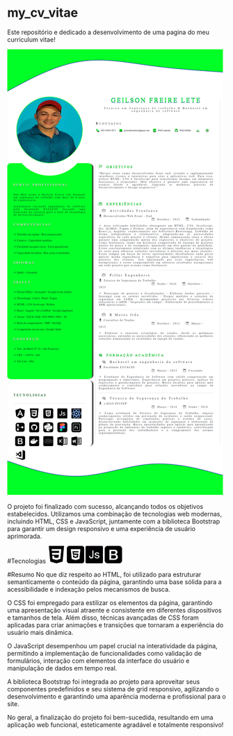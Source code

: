 # my_cv_vitae
Este repositório e dedicado a desenvolvimento de uma pagina do meu curriculum vitae!

<img src="packs/img_readme/cv-img.png" alt="Curriculum Vitae">

O projeto foi finalizado com sucesso, alcançando todos os objetivos estabelecidos. Utilizamos uma combinação de tecnologias web modernas, incluindo HTML, CSS e JavaScript, juntamente com a biblioteca Bootstrap para garantir um design responsivo e uma experiência de usuário aprimorada.


#Tecnologias
<img src="packs/skills/css-3.png" wwidth="40" height="40" alt="CSS" title="Linguagem de estilização CSS">
<img src="packs/skills/html-5.png" wwidth="40" height="40" alt="HTML" title="Linguagem de marcação HTML">
<img src="packs/skills/js.png" wwidth="40" height="40" alt="JavaScript" title="Linguagem de programação JavaScript">
<img src="packs/skills/bootstrap.png" wwidth="40" height="40" alt="Bootstrap" title="framework CSS Bootstrap">



#Resumo
No que diz respeito ao HTML, foi utilizado para estruturar semanticamente o conteúdo da página, garantindo uma base sólida para a acessibilidade e indexação pelos mecanismos de busca.

O CSS foi empregado para estilizar os elementos da página, garantindo uma apresentação visual atraente e consistente em diferentes dispositivos e tamanhos de tela. Além disso, técnicas avançadas de CSS foram aplicadas para criar animações e transições que tornaram a experiência do usuário mais dinâmica.

O JavaScript desempenhou um papel crucial na interatividade da página, permitindo a implementação de funcionalidades como validação de formulários, interação com elementos da interface do usuário e manipulação de dados em tempo real.

A biblioteca Bootstrap foi integrada ao projeto para aproveitar seus componentes predefinidos e seu sistema de grid responsivo, agilizando o desenvolvimento e garantindo uma aparência moderna e profissional para o site.

No geral, a finalização do projeto foi bem-sucedida, resultando em uma aplicação web funcional, esteticamente agradável e totalmente responsivo! 
